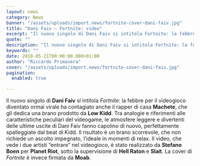 ```yaml
---
layout: news
category: News
banner: "/assets/uploads/import.news/fortnite-cover-dani-faiv.jpg"
title: "Dani Faiv – Fortnite: video"
excerpt: "Il nuovo singolo di Dani Faiv si intitola Fortnite: la febbre per il videogioco diventato ormai virale ha contagiato anche il  rapper di casa Machete, che gli dedica una brano prodotto da Low Kidd. Tra analogie e riferimenti alle caratteristiche peculiari del videogame, le atmosfere leggere e divertenti delle ultime uscite di Dani Faiv fanno [&hellip"
quote: ""
description: "Il nuovo singolo di Dani Faiv si intitola Fortnite: la febbre per il videogioco diventato ormai virale ha contagiato anche il  rapper di casa Machete, che gli dedica una brano prodotto da Low Kidd. Tra analogie e riferimenti alle caratteristiche peculiari del videogame, le atmosfere leggere e divertenti delle ultime uscite di Dani Faiv fanno [&hellip"
keywords: ""
date: 2018-05-21T00:00:00.000+01:00
author: "Riccardo Primavera"
cover: "/assets/uploads/import.news/fortnite-cover-dani-faiv.jpg"
pagination:
  enabled: true

---
```


Il nuovo singolo di **Dani Faiv** si intitola _Fortnite_: la febbre per il videogioco diventato ormai virale ha contagiato anche il rapper di casa **Machete**, che gli dedica una brano prodotto da **Low Kidd**. Tra analogie e riferimenti alle caratteristiche peculiari del videogame, le atmosfere leggere e divertenti delle ultime uscite di Dani Faiv fanno capolino di nuovo, perfettamente spalleggiate dal beat di Kidd. Il risultato è un brano scorrevole, che non richiede un ascolto impegnato, l’ideale in momenti di relax. Il video, che vede i due artisti “entrare” nel videogioco, è stato realizzato da **Stefano Boen** per **Planet Riot**, sotto la supervisione di **Hell Raton** e **Slait**. La cover di _Fortnite_ è invece firmata da **Moab**.